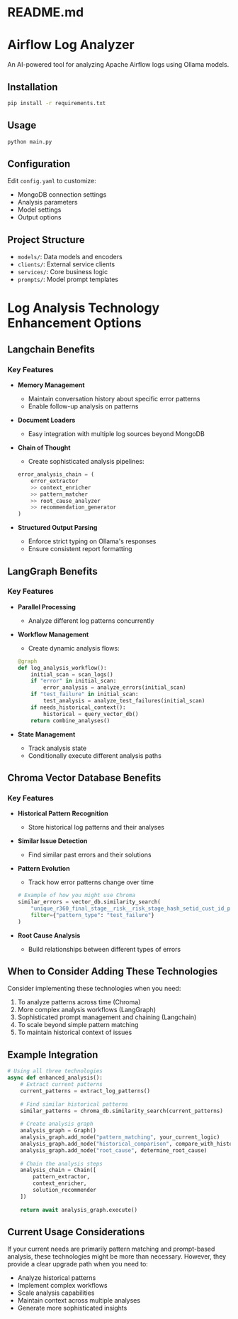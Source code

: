 # README.md
# Airflow Log Analyzer

An AI-powered tool for analyzing Apache Airflow logs using Ollama models.

## Installation

```bash
pip install -r requirements.txt
```

## Usage

```bash
python main.py
```

## Configuration

Edit `config.yaml` to customize:
- MongoDB connection settings
- Analysis parameters
- Model settings
- Output options

## Project Structure

- `models/`: Data models and encoders
- `clients/`: External service clients
- `services/`: Core business logic
- `prompts/`: Model prompt templates


# Log Analysis Technology Enhancement Options

## Langchain Benefits

### Key Features
- **Memory Management**
  - Maintain conversation history about specific error patterns
  - Enable follow-up analysis on patterns
  
- **Document Loaders**
  - Easy integration with multiple log sources beyond MongoDB
  
- **Chain of Thought**
  - Create sophisticated analysis pipelines:
  ```python
  error_analysis_chain = (
      error_extractor
      >> context_enricher
      >> pattern_matcher
      >> root_cause_analyzer
      >> recommendation_generator
  )
  ```
  
- **Structured Output Parsing**
  - Enforce strict typing on Ollama's responses
  - Ensure consistent report formatting

## LangGraph Benefits

### Key Features
- **Parallel Processing**
  - Analyze different log patterns concurrently
  
- **Workflow Management**
  - Create dynamic analysis flows:
  ```python
  @graph
  def log_analysis_workflow():
      initial_scan = scan_logs()
      if "error" in initial_scan:
          error_analysis = analyze_errors(initial_scan)
      if "test_failure" in initial_scan:
          test_analysis = analyze_test_failures(initial_scan)
      if needs_historical_context():
          historical = query_vector_db()
      return combine_analyses()
  ```
  
- **State Management**
  - Track analysis state
  - Conditionally execute different analysis paths

## Chroma Vector Database Benefits

### Key Features
- **Historical Pattern Recognition**
  - Store historical log patterns and their analyses
  
- **Similar Issue Detection**
  - Find similar past errors and their solutions
  
- **Pattern Evolution**
  - Track how error patterns change over time
  ```python
  # Example of how you might use Chroma
  similar_errors = vector_db.similarity_search(
      "unique_r360_final_stage__risk__risk_stage_hash_setid_cust_id_platform_",
      filter={"pattern_type": "test_failure"}
  )
  ```
  
- **Root Cause Analysis**
  - Build relationships between different types of errors

## When to Consider Adding These Technologies

Consider implementing these technologies when you need:
1. To analyze patterns across time (Chroma)
2. More complex analysis workflows (LangGraph)
3. Sophisticated prompt management and chaining (Langchain)
4. To scale beyond simple pattern matching
5. To maintain historical context of issues

## Example Integration

```python
# Using all three technologies
async def enhanced_analysis():
    # Extract current patterns
    current_patterns = extract_log_patterns()
    
    # Find similar historical patterns
    similar_patterns = chroma_db.similarity_search(current_patterns)
    
    # Create analysis graph
    analysis_graph = Graph()
    analysis_graph.add_node("pattern_matching", your_current_logic)
    analysis_graph.add_node("historical_comparison", compare_with_history)
    analysis_graph.add_node("root_cause", determine_root_cause)
    
    # Chain the analysis steps
    analysis_chain = Chain([
        pattern_extractor,
        context_enricher,
        solution_recommender
    ])
    
    return await analysis_graph.execute()
```

## Current Usage Considerations

If your current needs are primarily pattern matching and prompt-based analysis, these technologies might be more than necessary. However, they provide a clear upgrade path when you need to:

- Analyze historical patterns
- Implement complex workflows
- Scale analysis capabilities
- Maintain context across multiple analyses
- Generate more sophisticated insights